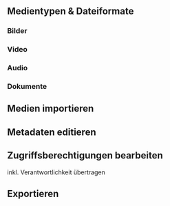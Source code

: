 ## Medientypen & Dateiformate


### Bilder



### Video



### Audio



### Dokumente



## Medien importieren



## Metadaten editieren



## Zugriffsberechtigungen bearbeiten

inkl. Verantwortlichkeit übertragen

## Exportieren



